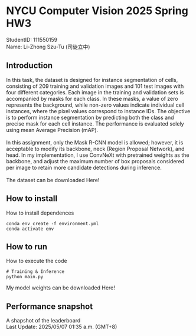 # NYCU Computer Vision 2025 Spring HW3
StudentID: 111550159 \
Name: Li-Zhong Szu-Tu (司徒立中)

## Introduction
In this task, the dataset is designed for instance segmentation of cells, consisting of 209 training and validation images and 101 test images with four different categories. Each image in the training and validation sets is accompanied by masks for each class. In these masks, a value of zero represents the background, while non-zero values indicate individual cell instances, where the pixel values correspond to instance IDs. The objective is to perform instance segmentation by predicting both the class and precise mask for each cell instance. The performance is evaluated solely using mean Average Precision (mAP). \
\
In this assignment, only the Mask R-CNN model is allowed; however, it is acceptable to modify its backbone, neck (Region Proposal Network), and head. In my implementation, I use ConvNeXt with pretrained weights as the backbone, and adjust the maximum number of box proposals considered per image to retain more candidate detections during inference.\
\
The dataset can be downloaded Here!

## How to install
How to install dependences
```
conda env create -f environment.yml
conda activate env
```

## How to run
How to execute the code
```
# Training & Inference
python main.py
```
My model weights can be downloaded Here!

## Performance snapshot
A shapshot of the leaderboard
\
Last Update: 2025/05/07 01:35 a.m. (GMT+8)
